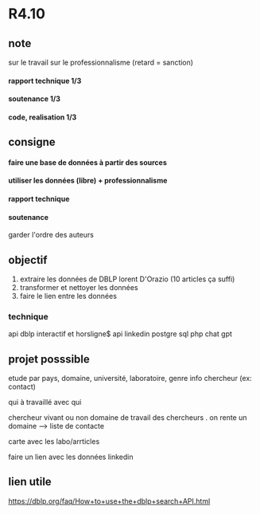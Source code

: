 # R4.10

## note
sur le travail
sur le professionnalisme (retard = sanction)
#### rapport technique 1/3
#### soutenance 1/3
#### code, realisation 1/3

## consigne 
#### faire une base de données à partir des sources 
#### utiliser les données (libre) + professionnalisme 

#### rapport technique 
#### soutenance

garder l'ordre des auteurs



## objectif
1. extraire les données de DBLP lorent D'Orazio (10 articles ça suffi)
2. transformer et nettoyer les données
3. faire le lien entre les données



### technique
api dblp
interactif et horsligne$
api linkedin
postgre sql
php
chat gpt


## projet posssible 

etude par pays, domaine, université, laboratoire, genre
info chercheur (ex: contact)

qui à travaillé avec qui

chercheur vivant ou non
domaine de travail des chercheurs
. on rente un domaine --> liste de contacte

carte avec les labo/arrticles

faire un lien avec les données linkedin




## lien utile
https://dblp.org/faq/How+to+use+the+dblp+search+API.html